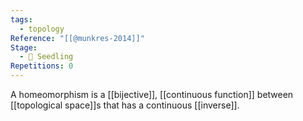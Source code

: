 ```yaml
---
tags:
  - topology
Reference: "[[@munkres-2014]]"
Stage:
  - 🌱 Seedling
Repetitions: 0
---
```

A homeomorphism is a [[bijective]], [[continuous function]] between [[topological space]]s that has a continuous [[inverse]].
